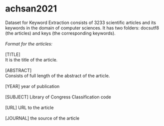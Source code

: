 # achsan2021
Dataset for Keyword Extraction consists of 3233 scientific articles and its keywords in the domain of computer sciences.
It has two folders: docsutf8 (the articles) and keys (the corresponding keywords).<br/><br/>
<i>Format for the articles:<br/><br/></i>
[TITLE]<br/>
It is the title of the article.<br/><br/>
[ABSTRACT]<br/>
Consists of full length of the abstract of the article.<br/><br/>
[YEAR] year of publication<br/><br/>
[SUBJECT] Library of Congress Classification code<br/><br/>
[URL] URL to the article<br/><br/>
[JOURNAL] the source of the article<br/><br/>
